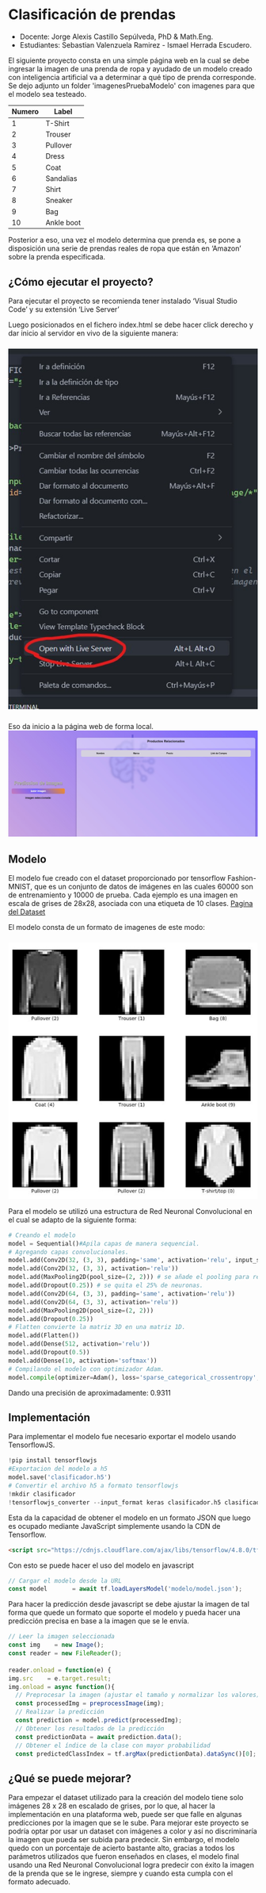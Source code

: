 # Clasificación de prendas
- Docente: Jorge Alexis Castillo Sepúlveda, PhD & Math.Eng.
- Estudiantes: Sebastian Valenzuela Ramirez - Ismael Herrada Escudero.

El siguiente proyecto consta en una simple página web en la cual se debe ingresar la imagen de una prenda de ropa y ayudado de un modelo creado con inteligencia artificial va a determinar a qué tipo de prenda corresponde.
Se dejo adjunto un folder 'imagenesPruebaModelo' con imagenes para que el modelo sea testeado.

| Numero  | Label |
| ------- | ----------- |
| 1 | T-Shirt |
| 2 | Trouser |
| 3 | Pullover |
| 4 | Dress |
| 5 | Coat |
| 6 | Sandalias |
| 7 | Shirt |
| 8 | Sneaker |
| 9 | Bag |
| 10 |Ankle boot |

Posterior a eso, una vez el modelo determina que prenda es, se pone a disposición una serie de prendas reales de ropa que están en ‘Amazon’ sobre la prenda especificada.

## ¿Cómo ejecutar el proyecto?
Para ejecutar el proyecto se recomienda tener instalado ‘Visual Studio Code’ y su extensión ‘Live Server’

Luego posicionados en el fichero index.html se debe hacer click derecho y dar inicio al servidor en vivo de la siguiente manera:
###
![Iniciar Proyecto con Live Server](/IMAGES/LiveServer.jpg)
###

Eso da inicio a la página web de forma local.
![Pagina Web](/IMAGES/mainpage.jpg)

## Modelo
El modelo fue creado con el dataset proporcionado por tensorflow Fashion-MNIST, que es un conjunto de datos de imágenes en las cuales 60000 son de entrenamiento y 10000 de prueba. Cada ejemplo es una imagen en escala de grises de 28x28, asociada con una etiqueta de 10 clases. [Pagina del Dataset](https://www.tensorflow.org/datasets/catalog/fashion_mnist?hl=es-419)

El modelo consta de un formato de imagenes de este modo:
###
![Pagina Web](/IMAGES/imagenesReadme.jpg)

Para el modelo se utilizó una estructura de Red Neuronal Convolucional en el cual se adapto de la siguiente forma:
```python
# Creando el modelo
model = Sequential()#Apila capas de manera sequencial.
# Agregando capas convolucionales.
model.add(Conv2D(32, (3, 3), padding='same', activation='relu', input_shape=(28,28,1))) #Imagenes en escala de grises de 28x28 pixeles.
model.add(Conv2D(32, (3, 3), activation='relu'))
model.add(MaxPooling2D(pool_size=(2, 2))) # se añade el pooling para reducir dimension espacial.
model.add(Dropout(0.25)) # se quita el 25% de neuronas.
model.add(Conv2D(64, (3, 3), padding='same', activation='relu'))
model.add(Conv2D(64, (3, 3), activation='relu'))
model.add(MaxPooling2D(pool_size=(2, 2)))
model.add(Dropout(0.25))
# Flatten convierte la matriz 3D en una matriz 1D.
model.add(Flatten())
model.add(Dense(512, activation='relu'))
model.add(Dropout(0.5))
model.add(Dense(10, activation='softmax'))
# Compilando el modelo con optimizador Adam.
model.compile(optimizer=Adam(), loss='sparse_categorical_crossentropy', metrics=['accuracy'])
```
Dando una precisión de aproximadamente: 0.9311
	
## Implementación 
Para implementar el modelo fue necesario exportar el modelo usando TensorflowJS. 
```python
!pip install tensorflowjs
#Exportacion del modelo a h5
model.save('clasificador.h5')
# Convertir el archivo h5 a formato tensorflowjs
!mkdir clasificador
!tensorflowjs_converter --input_format keras clasificador.h5 clasificador_tfjs
```

Esta da la capacidad de obtener el modelo en un formato JSON que luego es ocupado mediante JavaScript simplemente usando la CDN de Tensorflow.
```html
<script src="https://cdnjs.cloudflare.com/ajax/libs/tensorflow/4.8.0/tf.min.js" integrity="sha512-qsDd93ZTkmCrFL/ITZpWGd25rZoTDmtinT+DogKY9P4Ofau6I///QNYvshZ+9b1mGGsXoawYocdwUVBFlesyjA==" crossorigin="anonymous" referrerpolicy="no-referrer"></script>
```
Con esto se puede hacer el uso del modelo en javascript
```javascript
// Cargar el modelo desde la URL
const model       = await tf.loadLayersModel('modelo/model.json');
```

Para hacer la predicción desde javascript se debe ajustar la imagen de tal forma que quede un formato que soporte el modelo y pueda hacer una predicción precisa en base a la imagen que se le envía.

```javascript
// Leer la imagen seleccionada
const img    = new Image();
const reader = new FileReader();

reader.onload = function(e) {
img.src    = e.target.result;
img.onload = async function(){
  // Preprocesar la imagen (ajustar el tamaño y normalizar los valores)
  const processedImg = preprocessImage(img);
  // Realizar la predicción
  const prediction = model.predict(processedImg);
  // Obtener los resultados de la predicción
  const predictionData = await prediction.data();
  // Obtener el índice de la clase con mayor probabilidad
  const predictedClassIndex = tf.argMax(predictionData).dataSync()[0];
```

## ¿Qué se puede mejorar?
Para empezar el dataset utilizado para la creación del modelo tiene solo imágenes 28 x 28 en escalado de grises, por lo que, al hacer la implementación en una plataforma web, puede ser que falle en algunas predicciones por la imagen que se le sube.
Para mejorar este proyecto se podría optar por usar un dataset con imágenes a color y así no discriminaría la imagen que pueda ser subida para predecir.
Sin embargo, el modelo quedo con un porcentaje de acierto bastante alto, gracias a todos los parámetros utilizados que fueron enseñados en clases, el modelo final usando una Red Neuronal Convolucional logra predecir con éxito la imagen de la prenda que se le ingrese, siempre y cuando esta cumpla con el formato adecuado.